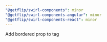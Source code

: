 ```yaml
---
"@getflip/swirl-components": minor
"@getflip/swirl-components-angular": minor
"@getflip/swirl-components-react": minor
---
```


Add bordered prop to tag
